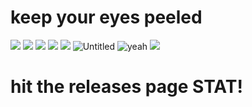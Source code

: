 # keep your eyes peeled
![](https://media.discordapp.net/attachments/851475129073532989/863218832222322738/image0.png)
![](https://media.discordapp.net/attachments/851475129073532989/862095447685857280/unknown.png)
![](https://media.discordapp.net/attachments/851475129073532989/862095207604420628/unknown.png)
![](https://media.discordapp.net/attachments/851475129073532989/862094556606889994/unknown.png)
![](https://media.discordapp.net/attachments/851475129073532989/859458268249063444/image0.png)
![Untitled](https://user-images.githubusercontent.com/11377481/125175306-3297ff00-e199-11eb-836d-e270439fbd63.png)
![yeah](https://user-images.githubusercontent.com/60744119/125176406-cd193200-e1db-11eb-9bcd-8e289b49eb53.png)
![](https://cdn.upload.systems/uploads/hP83kKLH.png)
  
# hit the releases page STAT!

